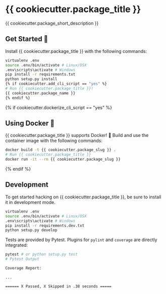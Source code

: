 {{ cookiecutter.package_title }}
=======

{{ cookiecutter.package_short_description }}

## Get Started 🚀

Install {{ cookiecutter.package_title }} with the following commands:

```bash
virtualenv .env
source .env/bin/activate # Linux/OSX
.env\scripts\activate # Windows
pip install -r requirements.txt
python setup.py install
{% if cookiecutter.add_cli_script == "yes" %}
# Run {{ cookiecutter.package_title }}!
{{ cookiecutter.package_name }}
{% endif %}
```

{% if cookiecutter.dockerize_cli_script == "yes" %}
## Using Docker 🐳

{{ cookiecutter.package_title }} supports Docker! 🎉 Build and use the container image with the following commands:

```bash
docker build -t {{ cookiecutter.package_slug }} .
# Run {{ cookiecutter.package_title }}
docker run -it --rm {{ cookiecutter.package_slug }}
```
{% endif %}
## Development

To get started hacking on {{ cookiecutter.package_title }}, be sure to install it in development mode.

```bash
virtualenv .env
source .env/bin/activate # Linux/OSX
.env\scripts\activate # Windows
pip install -r requirements.dev.txt
python setup.py develop
```

Tests are provided by Pytest. Plugins for `pylint` and `coverage` are directly integrated:

```bash
pytest # or python setup.py test
# Pytest Output

Coverage Report:

...

====== X Passed, X Skipped in .38 seconds =====
```
